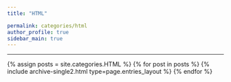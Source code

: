 ```yaml
---
title: "HTML"

permalink: categories/html
author_profile: true
sidebar_main: true
---
```


***

{% assign posts = site.categories.HTML %}
{% for post in posts %} {% include archive-single2.html type=page.entries_layout %} {% endfor %}